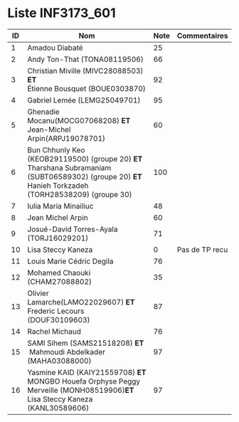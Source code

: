 # Liste INF3173_601
|  ID | Nom | Note | Commentaires |
| --- | --- | --- | --- |
|1|Amadou Diabaté| 25	| 	|
|2|Andy Ton-That (TONA08119506)| 66	| 	|
|3|Christian Miville (MIVC28088503) **ET** <br/> Étienne Bousquet (BOUE0303870)| 92	| 	|
|4|Gabriel Lemée (LEMG25049701)| 95	| 	|
|5|Ghenadie Mocanu(MOCG07068208) **ET** <br/>Jean-Michel Arpin(ARPJ19078701)  | 60	| 	|
|6|Bun Chhunly Keo (KEOB29119500) (groupe 20) **ET** <br/>Tharshana Subramaniam (SUBT06589302) (groupe 20) **ET** <br/>Hanieh Torkzadeh (TORH28538209) (groupe 30)| 100 | 	|
|7|Iulia Maria Minailiuc| 48	| 	|
|8|Jean Michel Arpin| 60	| 	|
|9|Josué-David Torres-Ayala (TORJ16029201)| 71	| 	|
|10|Lisa Steccy Kaneza| 0	| Pas de TP recu	|
|11|Louis Marie Cédric Degila| 	76| 	|
|12|Mohamed Chaouki (CHAM27088802)| 35	| 	|
|13|Olivier Lamarche(LAMO22029607) **ET** <br/> Frederic Lecours (DOUF30109603) | 87	| 	|
|14|Rachel Michaud| 76	| 	|
|15|SAMI Sihem (SAMS21518208) **ET**<br /> Mahmoudi Abdelkader (MAHA03088000) | 	97| 	|
|16|Yasmine KAID (KAIY21559708)  **ET** <br/> MONGBO Houefa Orphyse Peggy Merveille (MONH08519906)**ET** <br/> Lisa Steccy Kaneza (KANL30589606) | 97	| 	|
